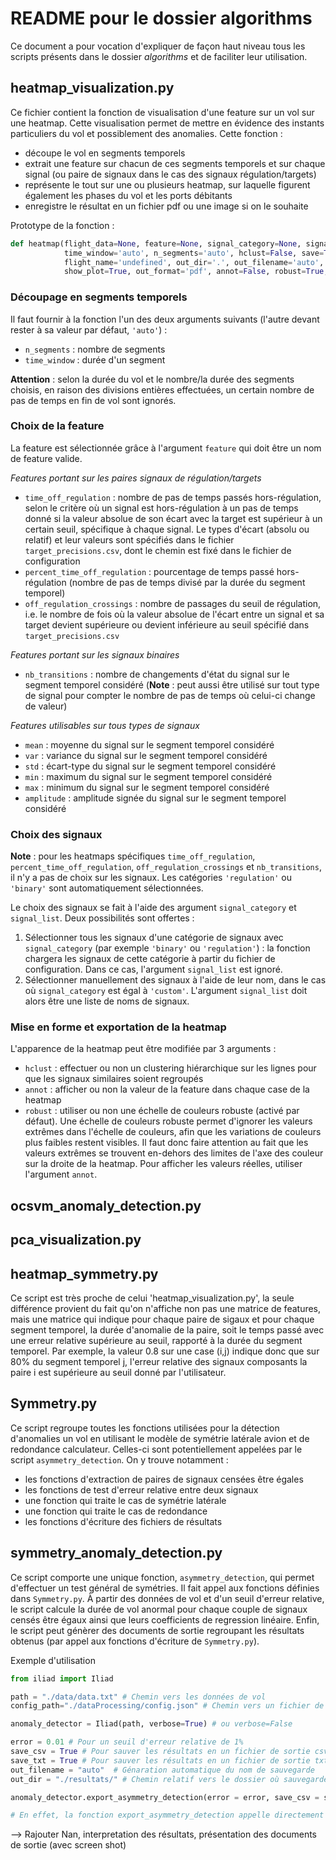 # README pour le dossier algorithms

Ce document a pour vocation d'expliquer de façon haut niveau tous les scripts présents dans le dossier *algorithms* et de faciliter leur utilisation. 

## heatmap_visualization.py

Ce fichier contient la fonction de visualisation d'une feature sur un vol sur une heatmap. Cette visualisation permet de mettre en évidence des instants particuliers du vol et possiblement des anomalies. Cette fonction :

* découpe le vol en segments temporels
* extrait une feature sur chacun de ces segments temporels et sur chaque signal (ou paire de signaux dans le cas des signaux régulation/targets)
* représente le tout sur une ou plusieurs heatmap, sur laquelle figurent également les phases du vol et les ports débitants
* enregistre le résultat en un fichier pdf ou une image si on le souhaite

Prototype de la fonction :

```python
def heatmap(flight_data=None, feature=None, signal_category=None, signal_list=None,
            time_window='auto', n_segments='auto', hclust=False, save=True,
            flight_name='undefined', out_dir='.', out_filename='auto',
            show_plot=True, out_format='pdf', annot=False, robust=True, conf=None):
```

### Découpage en segments temporels

Il faut fournir à la fonction l'un des deux arguments suivants (l'autre devant rester à sa valeur par défaut, `'auto'`) :

* `n_segments` : nombre de segments
* `time_window` : durée d'un segment

**Attention** : selon la durée du vol et le nombre/la durée des segments choisis, en raison des divisions entières effectuées, un certain nombre de pas de temps en fin de vol sont ignorés.

### Choix de la feature

La feature est sélectionnée grâce à l'argument `feature` qui doit être un nom de feature valide.

_Features portant sur les paires signaux de régulation/targets_

* `time_off_regulation` : nombre de pas de temps passés hors-régulation, selon le critère où un signal est hors-régulation à un pas de temps donné si la valeur absolue de son écart avec la target est supérieur à un certain seuil, spécifique à chaque signal. Le types d'écart (absolu ou relatif) et leur valeurs sont spécifiés dans le fichier `target_precisions.csv`, dont le chemin est fixé dans le fichier de configuration
* `percent_time_off_regulation` : pourcentage de temps passé hors-régulation (nombre de pas de temps divisé par la durée du segment temporel)
* `off_regulation_crossings` : nombre de passages du seuil de régulation, i.e. le nombre de fois où la valeur absolue de l'écart entre un signal et sa target devient supérieure ou devient inférieure au seuil spécifié dans `target_precisions.csv`

_Features portant sur les signaux binaires_

* `nb_transitions` : nombre de changements d'état du signal sur le segment temporel considéré (**Note** : peut aussi être utilisé sur tout type de signal pour compter le nombre de pas de temps où celui-ci change de valeur)

_Features utilisables sur tous types de signaux_
* `mean` : moyenne du signal sur le segment temporel considéré
* `var` : variance du signal sur le segment temporel considéré
* `std` : écart-type du signal sur le segment temporel considéré
* `min` : maximum du signal sur le segment temporel considéré
* `max` : minimum du signal sur le segment temporel considéré
* `amplitude` : amplitude signée du signal sur le segment temporel considéré

### Choix des signaux

**Note** : pour les heatmaps spécifiques `time_off_regulation`, `percent_time_off_regulation`, `off_regulation_crossings` et `nb_transitions`, il n'y a pas de choix sur les signaux. Les catégories `'regulation'` ou `'binary'` sont automatiquement sélectionnées.

Le choix des signaux se fait à l'aide des argument `signal_category` et `signal_list`. Deux possibilités sont offertes :

1. Sélectionner tous les signaux d'une catégorie de signaux avec `signal_category` (par exemple `'binary'` ou `'regulation'`) : la fonction chargera les signaux de cette catégorie à partir du fichier de configuration. Dans ce cas, l'argument `signal_list` est ignoré.
2. Sélectionner manuellement des signaux à l'aide de leur nom, dans le cas où `signal_category` est égal à `'custom'`. L'argument `signal_list` doit alors être une liste de noms de signaux.

### Mise en forme et exportation de la heatmap

L'apparence de la heatmap peut être modifiée par 3 arguments :

* `hclust` : effectuer ou non un clustering hiérarchique sur les lignes pour que les signaux similaires soient regroupés
* `annot` : afficher ou non la valeur de la feature dans chaque case de la heatmap
* `robust` : utiliser ou non une échelle de couleurs robuste (activé par défaut). Une échelle de couleurs robuste permet d'ignorer les valeurs extrêmes dans l'échelle de couleurs, afin que les variations de couleurs plus faibles restent visibles. Il faut donc faire attention au fait que les valeurs extrêmes se trouvent en-dehors des limites de l'axe des couleur sur la droite de la heatmap. Pour afficher les valeurs réelles, utiliser l'argument `annot`.

## ocsvm_anomaly_detection.py



## pca_visualization.py



## heatmap_symmetry.py

Ce script est très proche de celui 'heatmap_visualization.py', la seule différence provient du fait qu'on n'affiche non pas une matrice de features, mais une matrice qui indique pour chaque paire de sigaux et pour chaque segment temporel, la durée d'anomalie de la paire, soit le temps passé avec une erreur relative supérieure au seuil, rapporté à la durée du segment temporel. 
Par exemple, la valeur 0.8 sur une case (i,j) indique donc que sur 80% du segment temporel j, l'erreur relative des signaux composants la paire i est supérieure au seuil donné par l'utilisateur.


## Symmetry.py

Ce script regroupe toutes les fonctions utilisées pour la détection d'anomalies un vol en utilisant le modèle de symétrie latérale avion et de redondance calculateur.
Celles-ci sont potentiellement appelées par le script `asymmetry_detection`.
On y trouve notamment :
* les fonctions d'extraction de paires de signaux censées être égales
* les fonctions de test d'erreur relative entre deux signaux
* une fonction qui traite le cas de symétrie latérale 
* une fonction qui traite le cas de redondance
* les fonctions d'écriture des fichiers de résultats

## symmetry_anomaly_detection.py

Ce script comporte une unique fonction, `asymmetry_detection`, qui permet d'effectuer un test général de symétries. Il fait appel aux fonctions définies dans `Symmetry.py`.
À partir des données de vol et d'un seuil d'erreur relative, le script calcule la durée de vol anormal pour chaque couple de signaux censés être égaux ainsi que leurs coefficients de regression linéaire. Enfin, le script peut génèrer des documents de sortie regroupant les résultats obtenus (par appel aux fonctions d'écriture de `Symmetry.py`).


Exemple d'utilisation

```python
from iliad import Iliad

path = "./data/data.txt" # Chemin vers les données de vol
config_path="./dataProcessing/config.json" # Chemin vers un fichier de configuration

anomaly_detector = Iliad(path, verbose=True) # ou verbose=False

error = 0.01 # Pour un seuil d'erreur relative de 1%
save_csv = True # Pour sauver les résultats en un fichier de sortie csv
save_txt = True # Pour sauver les résultats en un fichier de sortie txt
out_filename = "auto"  # Génaration automatique du nom de sauvegarde
out_dir = "./resultats/" # Chemin relatif vers le dossier où sauvegarder les résultats

anomaly_detector.export_asymmetry_detection(error = error, save_csv = save_csv, save_txt = save_txt,  out_filename = out_filename, out_dir = out_dir)

# En effet, la fonction export_asymmetry_detection appelle directement asymmetry_detection.
```

--> Rajouter Nan, interpretation des résultats, présentation des documents de sortie (avec screen shot)

